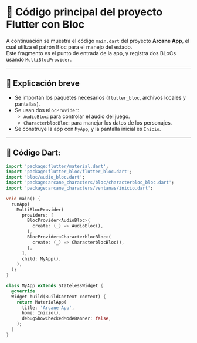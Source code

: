 # 🧱 Código principal del proyecto Flutter con Bloc

A continuación se muestra el código `main.dart` del proyecto **Arcane App**, el cual utiliza el patrón Bloc para el manejo del estado.  
Este fragmento es el punto de entrada de la app, y registra dos BLoCs usando `MultiBlocProvider`.

---

## 📌 Explicación breve

- Se importan los paquetes necesarios (`flutter_bloc`, archivos locales y pantallas).
- Se usan dos `BlocProvider`:
  - `AudioBloc`: para controlar el audio del juego.
  - `CharacterblocBloc`: para manejar los datos de los personajes.
- Se construye la app con `MyApp`, y la pantalla inicial es `Inicio`.

---

## 🔢 Código Dart:

```dart
import 'package:flutter/material.dart';
import 'package:flutter_bloc/flutter_bloc.dart';
import 'bloc/audio_bloc.dart';
import 'package:arcane_characters/bloc/characterbloc_bloc.dart'; 
import 'package:arcane_characters/ventanas/inicio.dart';

void main() {
  runApp(
    MultiBlocProvider(
      providers: [
        BlocProvider<AudioBloc>(
          create: (_) => AudioBloc(),
        ),
        BlocProvider<CharacterblocBloc>(
          create: (_) => CharacterblocBloc(),
        ),
      ],
      child: MyApp(),
    ),
  );
}

class MyApp extends StatelessWidget {
  @override
  Widget build(BuildContext context) {
    return MaterialApp(
      title: 'Arcane App',
      home: Inicio(),
      debugShowCheckedModeBanner: false,
    );
  }
}
